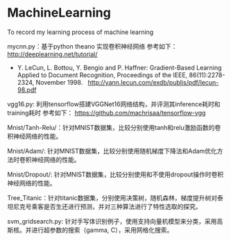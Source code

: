 # MachineLearning
To record my learning process of machine learning

mycnn.py：基于python theano 实现卷积神经网络
参考如下：
http://deeplearning.net/tutorial/
- Y. LeCun, L. Bottou, Y. Bengio and P. Haffner:
   Gradient-Based Learning Applied to Document
   Recognition, Proceedings of the IEEE, 86(11):2278-2324, November 1998.
   http://yann.lecun.com/exdb/publis/pdf/lecun-98.pdf

vgg16.py:
利用tensorflow搭建VGGNet16网络结构，并评测其inference耗时和training耗时
参考如下：
https://github.com/machrisaa/tensorflow-vgg

Mnist/Tanh-Relu/：针对MNIST数据集，比较分别使用tanh和relu激励函数的卷积神经网络的性能。

Mnist/Adam/: 针对MNIST数据集，比较分别使用随机梯度下降法和Adam优化方法时卷积神经网络的性能。

Mnist/Dropout/: 针对MNIST数据集，比较分别使用和不使用dropout操作时卷积神经网络的性能。

Tree_Titanic：针对titanic数据集，分别使用决策树，随机森林，梯度提升树对泰坦尼克号乘客是否生还进行预测，并对三种算法进行了特性选取的探究。

svm_gridsearch.py: 针对手写体识别例子，使用支持向量机模型来分类，采用高斯核。并进行超参数的搜索（gamma, C），采用网格化搜索。
